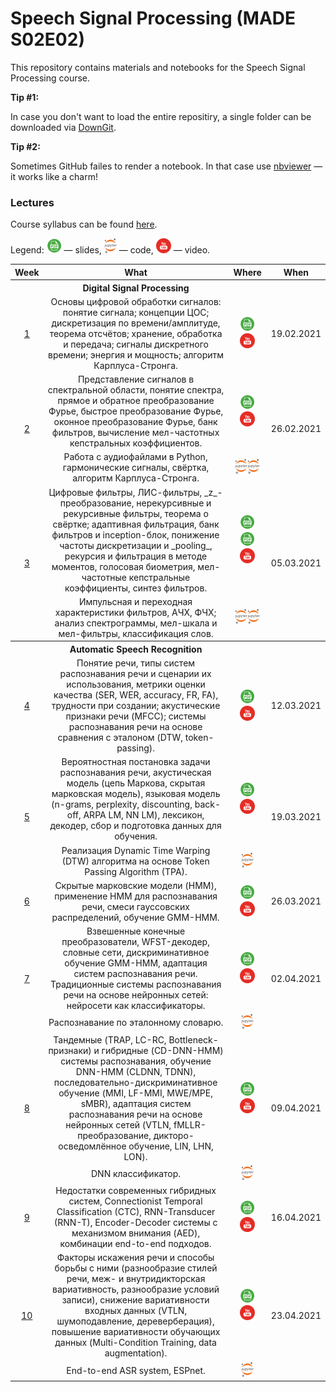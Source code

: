 # Speech Signal Processing (MADE S02E02)
This repository contains materials and notebooks for the Speech Signal Processing course.

**Tip #1:**

In case you don't want to load the entire repositiry, a single folder can be downloaded via [DownGit](https://downgit.github.io/).

**Tip #2:**

Sometimes GitHub failes to render a notebook. In that case use [nbviewer](https://nbviewer.jupyter.org/) — it works like a charm!

### Lectures

Course syllabus can be found [here](https://github.com/Illumaria/made-speech-signal-processing/blob/master/course_overview.pdf).

Legend: ![](https://github.com/Illumaria/made-deep-learning/blob/master/icons/pdf.png) — slides, ![](https://github.com/Illumaria/made-deep-learning/blob/master/icons/jupyter.png) — code, ![](https://github.com/Illumaria/made-deep-learning/blob/master/icons/youtube.png) — video.

<table>
  <thead>
    <tr>
      <th>Week</th>
      <th>What</th>
      <th>Where</th>
      <th>When</th>
    </tr>
  </thead>
  <tbody>
    <!-------------------- MODULE 1 -------------------->
    <tr><th /><th>Digital Signal Processing</th><th /><th /></tr>
    <!-------------------- WEEK 1 -------------------->
    <tr>
      <td align="center"><a href="https://data.mail.ru/curriculum/program/lesson/16712/">1</a></td>
      <td align="center">Основы цифровой обработки сигналов: понятие сигнала; концепции ЦОС; дискретизация по времени/амплитуде, теорема отсчётов; хранение, обработка и передача; сигналы дискретного времени; энергия и мощность; алгоритм Карплуса-Стронга.</td>
      <td align="center">
        <a href="https://github.com/Illumaria/made-speech-signal-processing/blob/master/01-intro-to-dsp/01_intro_to_dsp.pdf"><img src="https://github.com/Illumaria/made-deep-learning/blob/master/icons/pdf.png" /></a>
        <a href="https://youtu.be/RS4iK1zU7w4"><img src="https://github.com/Illumaria/made-deep-learning/blob/master/icons/youtube.png" /></a>
      </td>
      <td>19.02.2021</td>
    </tr>
    <!-------------------- WEEK 2 -------------------->
    <tr>
      <td rowspan="2" align="center"><a href="https://data.mail.ru/curriculum/program/lesson/16713/">2</a></td>
      <td align="center">Представление сигналов в спектральной области, понятие спектра, прямое и обратное преобразование Фурье, быстрое преобразование Фурье, оконное преобразование Фурье, банк фильтров, вычисление мел-частотных кепстральных коэффициентов.</td>
      <td align="center">
        <a href="https://github.com/Illumaria/made-speech-signal-processing/blob/master/02-frequency-domain/02_frequency_domain.pdf"><img src="https://github.com/Illumaria/made-deep-learning/blob/master/icons/pdf.png" /></a>
        <a href="https://youtu.be/OdmLyM0XRwA"><img src="https://github.com/Illumaria/made-deep-learning/blob/master/icons/youtube.png" /></a>
      </td>
      <td rowspan="2">26.02.2021</td>
    </tr>
    <tr>
      <td align="center">Работа с аудиофайлами в Python, гармонические сигналы, свёртка, алгоритм Карплуса-Стронга.</td>
      <td align="center"><a href="https://nbviewer.jupyter.org/github/Illumaria/made-speech-signal-processing/blob/master/02-frequency-domain/lab_01.ipynb"><img src="https://github.com/Illumaria/made-deep-learning/blob/master/icons/jupyter.png" /></a><a href="https://nbviewer.jupyter.org/github/Illumaria/made-speech-signal-processing/blob/master/02-frequency-domain/lab_02.ipynb"><img src="https://github.com/Illumaria/made-deep-learning/blob/master/icons/jupyter.png" /></a></td>
    </tr>
    <!-------------------- WEEK 3 -------------------->
    <tr>
      <td rowspan="2" align="center"><a href="https://data.mail.ru/curriculum/program/lesson/16714/">3</a></td>
      <td align="center">Цифровые фильтры, ЛИС-фильтры, _z_-преобразование, нерекурсивные и рекурсивные фильтры, теорема о свёртке; адаптивная фильтрация, банк фильтров и inception-блок, понижение частоты дискретизации и _pooling_, рекурсия и фильтрация в методе моментов, голосовая биометрия, мел-частотные кепстральные коэффициенты, синтез фильтров.</td>
      <td align="center">
        <a href="https://github.com/Illumaria/made-speech-signal-processing/blob/master/03-digital-filters-and-machine-learning/03_digital_filters.pdf"><img src="https://github.com/Illumaria/made-deep-learning/blob/master/icons/pdf.png" /></a>
        <a href="https://github.com/Illumaria/made-speech-signal-processing/blob/master/03-digital-filters-and-machine-learning/04_dsp_and_machine_learning.pdf"><img src="https://github.com/Illumaria/made-deep-learning/blob/master/icons/pdf.png" /></a>
        <a href="https://youtu.be/NoB1nJrK0Dk"><img src="https://github.com/Illumaria/made-deep-learning/blob/master/icons/youtube.png" /></a>
      </td>
      <td rowspan="2">05.03.2021</td>
    </tr>
    <tr>
      <td align="center">Импульсная и переходная характеристики фильтров, АЧХ, ФЧХ; анализ спектрограммы, мел-шкала и мел-фильтры, классификация слов.</td>
      <td align="center"><a href="https://nbviewer.jupyter.org/github/Illumaria/made-speech-signal-processing/blob/master/03-digital-filters-and-machine-learning/lab_03.ipynb"><img src="https://github.com/Illumaria/made-deep-learning/blob/master/icons/jupyter.png" /></a><a href="https://nbviewer.jupyter.org/github/Illumaria/made-speech-signal-processing/blob/master/03-digital-filters-and-machine-learning/lab_04.ipynb"><img src="https://github.com/Illumaria/made-deep-learning/blob/master/icons/jupyter.png" /></a></td>
    </tr>
    <!-------------------- MODULE 2 -------------------->
    <tr><th /><th>Automatic Speech Recognition</th><th /><th /></tr>
    <!-------------------- WEEK 4 -------------------->
    <tr>
      <td align="center"><a href="https://data.mail.ru/curriculum/program/lesson/16715/">4</a></td>
      <td align="center">Понятие речи, типы систем распознавания речи и сценарии их использования, метрики оценки качества (SER, WER, accuracy, FR, FA), трудности при создании; акустические признаки речи (MFCC); системы распознавания речи на основе сравнения с эталоном (DTW, token-passing).</td>
      <td align="center">
        <a href="https://github.com/Illumaria/made-speech-signal-processing/blob/master/04-intro-to-asr/04_intro_to_asr.pdf"><img src="https://github.com/Illumaria/made-deep-learning/blob/master/icons/pdf.png" /></a>
        <a href="https://youtu.be/ziWNTI7GTxg"><img src="https://github.com/Illumaria/made-deep-learning/blob/master/icons/youtube.png" /></a>
      </td>
      <td>12.03.2021</td>
    </tr>
    <!-------------------- WEEK 5 -------------------->
    <tr>
      <td rowspan="2" align="center"><a href="https://data.mail.ru/curriculum/program/lesson/16716/">5</a></td>
      <td align="center">Вероятностная постановка задачи распознавания речи, акустическая модель (цепь Маркова, скрытая марковская модель), языковая модель (n-grams, perplexity, discounting, back-off, ARPA LM, NN LM), лексикон, декодер, сбор и подготовка данных для обучения.</td>
      <td align="center">
        <a href="https://github.com/Illumaria/made-speech-signal-processing/blob/master/05-speech-recognition-systems/05_speech_recognition_systems.pdf"><img src="https://github.com/Illumaria/made-deep-learning/blob/master/icons/pdf.png" /></a>
        <a href="https://youtu.be/kmGWuDkF4mE"><img src="https://github.com/Illumaria/made-deep-learning/blob/master/icons/youtube.png" /></a>
      </td>
      <td rowspan="2">19.03.2021</td>
    </tr>
    <tr>
      <td align="center">Реализация Dynamic Time Warping (DTW) алгоритма на основе Token Passing Algorithm (TPA).</td>
      <td align="center"><a href="https://nbviewer.jupyter.org/github/Illumaria/made-speech-signal-processing/blob/master/05-speech-recognition-systems/dtw_tpa.ipynb"><img src="https://github.com/Illumaria/made-deep-learning/blob/master/icons/jupyter.png" /></a></td>
    </tr>
    <!-------------------- WEEK 6 -------------------->
    <tr>
      <td align="center"><a href="https://data.mail.ru/curriculum/program/lesson/16717/">6</a></td>
      <td align="center">Скрытые марковские модели (HMM), применение HMM для распознавания речи, смеси гауссовских распределений, обучение GMM-HMM.</td>
      <td align="center">
        <a href="https://github.com/Illumaria/made-speech-signal-processing/blob/master/06-gmm-hmm/06_gmm_hmm.pdf"><img src="https://github.com/Illumaria/made-deep-learning/blob/master/icons/pdf.png" /></a>
        <a href="https://youtu.be/4THZbCQ0-tM"><img src="https://github.com/Illumaria/made-deep-learning/blob/master/icons/youtube.png" /></a>
      </td>
      <td>26.03.2021</td>
    </tr>
    <!-------------------- WEEK 7 -------------------->
    <tr>
      <td rowspan="2" align="center"><a href="https://data.mail.ru/curriculum/program/lesson/16718/">7</a></td>
      <td align="center">Взвешенные конечные преобразователи, WFST-декодер, словные сети, дискриминативное обучение GMM-HMM, адаптация систем распознавания речи. Традиционные системы распознавания речи на основе нейронных сетей: нейросети как классификаторы.</td>
      <td align="center">
        <a href="https://github.com/Illumaria/made-speech-signal-processing/blob/master/07-dnn-hmm/07_dnn_hmm.pdf"><img src="https://github.com/Illumaria/made-deep-learning/blob/master/icons/pdf.png" /></a>
        <a href="https://youtu.be/0w5rukVuUos"><img src="https://github.com/Illumaria/made-deep-learning/blob/master/icons/youtube.png" /></a>
      </td>
      <td rowspan="2">02.04.2021</td>
    </tr>
    <tr>
      <td align="center">Распознавание по эталонному словарю.</td>
      <td align="center"><a href="https://nbviewer.jupyter.org/github/Illumaria/made-speech-signal-processing/blob/master/07-dnn-hmm/recognition_via_reference_dictionary.ipynb"><img src="https://github.com/Illumaria/made-deep-learning/blob/master/icons/jupyter.png" /></a></td>
    </tr>
    <!-------------------- WEEK 8 -------------------->
    <tr>
      <td rowspan="2" align="center"><a href="https://data.mail.ru/curriculum/program/lesson/16719/">8</a></td>
      <td align="center">Тандемные (TRAP, LC-RC, Bottleneck-признаки) и гибридные (CD-DNN-HMM) системы распознавания, обучение DNN-HMM (CLDNN, TDNN), последовательно-дискриминативное обучение (MMI, LF-MMI, MWE/MPE, sMBR), адаптация систем распознавания речи на основе нейронных сетей (VTLN, fMLLR-преобразование, дикторо-осведомлённое обучение, LIN, LHN, LON).</td>
      <td align="center">
        <a href="https://github.com/Illumaria/made-speech-signal-processing/blob/master/07-dnn-hmm/07_dnn_hmm.pdf"><img src="https://github.com/Illumaria/made-deep-learning/blob/master/icons/pdf.png" /></a>
        <a href="https://youtu.be/acSCesSywQw"><img src="https://github.com/Illumaria/made-deep-learning/blob/master/icons/youtube.png" /></a>
      </td>
      <td rowspan="2">09.04.2021</td>
    </tr>
    <tr>
      <td align="center">DNN классификатор.</td>
      <td align="center"><a href="https://nbviewer.jupyter.org/github/Illumaria/made-speech-signal-processing/blob/master/08-dnn-classifier/dnn_classifier.ipynb"><img src="https://github.com/Illumaria/made-deep-learning/blob/master/icons/jupyter.png" /></a></td>
    </tr>
    <!-------------------- WEEK 9 -------------------->
    <tr>
      <td align="center"><a href="https://data.mail.ru/curriculum/program/lesson/16720/">9</a></td>
      <td align="center">Недостатки современных гибридных систем, Connectionist Temporal Classification (CTC), RNN-Transducer (RNN-T), Encoder-Decoder системы с механизмом внимания (AED), комбинации end-to-end подходов.</td>
      <td align="center">
        <a href="https://github.com/Illumaria/made-speech-signal-processing/blob/master/09-end-to-end-asr-systems/09_end_to_end_asr_systems.pdf"><img src="https://github.com/Illumaria/made-deep-learning/blob/master/icons/pdf.png" /></a>
        <a href="https://youtu.be/acSCesSywQw"><img src="https://github.com/Illumaria/made-deep-learning/blob/master/icons/youtube.png" /></a>
      </td>
      <td>16.04.2021</td>
    </tr>
    <!-------------------- WEEK 10 -------------------->
    <tr>
      <td rowspan="2" align="center"><a href="https://data.mail.ru/curriculum/program/lesson/16721/">10</a></td>
      <td align="center">Факторы искажения речи и способы борьбы с ними (разнообразие стилей речи, меж- и внутридикторская вариативность, разнообразие условий записи), снижение вариативности входных данных (VTLN, шумоподавление, дереверберация), повышение вариативности обучающих данных (Multi-Condition Training, data augmentation).</td>
      <td align="center">
        <a href="https://github.com/Illumaria/made-speech-signal-processing/blob/master/10-speech-distortion-factors/10_speech_distortion_factors.pdf"><img src="https://github.com/Illumaria/made-deep-learning/blob/master/icons/pdf.png" /></a>
        <a href="https://youtu.be/HV-ck7u2ZXs"><img src="https://github.com/Illumaria/made-deep-learning/blob/master/icons/youtube.png" /></a>
      </td>
      <td rowspan="2">23.04.2021</td>
    </tr>
    <tr>
      <td align="center">End-to-end ASR system, ESPnet.</td>
      <td align="center"><a href="https://nbviewer.jupyter.org/github/Illumaria/made-speech-signal-processing/blob/master/10-speech-distortion-factors/end_to_end_espnet.ipynb"><img src="https://github.com/Illumaria/made-deep-learning/blob/master/icons/jupyter.png" /></a></td>
    </tr>
  </tbody>
</table>